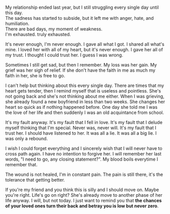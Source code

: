 My relationship ended last year, but I still struggling every single day until this day.<br/>
The sadness has started to subside, but it left me with anger, hate, and humiliation.<br/>
There are bad days, my moment of weakness.<br/>
I'm exhausted. truly exhausted.<br/>

It's never enough, I'm never enough. I gave all what I got. I shared all what's mine. I loved her with all of my heart, but it's never enough. I gave her all of my trust. I thought I could trust her. I guess I was wrong.<br/>

Sometimes I still get sad, but then I remember. My loss was her gain. My grief was her sigh of relief. If she don't have the faith in me as much my faith in her, she is free to go.<br/>

I can't help but thinking about this every single day. There are times that my heart gets tender, then I remind myself that is useless and pointless. She's not going back and she's not thinking about me either. When I was grieving, she already found a new boyfriend in less than two weeks. She changes her heart so quick as if nothing happened before. One day she told me I was the love of her life and then suddenly I was an old acquintance from school.<br/>

It's my fault anyway. It's my fault that I fell in love. It's my fault that I delude myself thinking that I'm special. Never was, never will. It's my fault that I trust her. I should have listened to her. It was all a lie. It was all a big lie. I was only a rebound.<br/>

I wish I could forget everything and I sincerely wish that I will never have to cross path again. I have no intention to forgive her. I will remember her last words, "I need to go, any closing statement?". My blood boils everytime I remember that.<br/>

The wound is not healed, I'm in constant pain. The pain is still there, it's the tolerance that getting better.<br/>

If you're my friend and you think this is silly and I should move on. Maybe you're right. Life's go on right? She's already move to another phase of her life anyway. I will, but not today. I just want to remind you that **the chances of your loved ones turn their back and betray you is low but never zero**.
